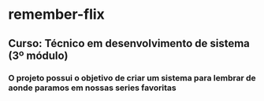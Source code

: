# remember-flix

## Curso: Técnico em desenvolvimento de sistema (3º módulo)
### O projeto possui o objetivo de criar um sistema para lembrar de aonde paramos em nossas series favoritas  
